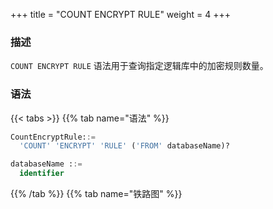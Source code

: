 +++
title = "COUNT ENCRYPT RULE"
weight = 4
+++

### 描述

`COUNT ENCRYPT RULE` 语法用于查询指定逻辑库中的加密规则数量。

### 语法

{{< tabs >}}
{{% tab name="语法" %}}
```sql
CountEncryptRule::=
  'COUNT' 'ENCRYPT' 'RULE' ('FROM' databaseName)?

databaseName ::=
  identifier
```
{{% /tab %}}
{{% tab name="铁路图" %}}
<iframe frameborder="0" name="diagram" id="diagram" width="100%" height="100%"></iframe>
{{% /tab %}}
{{< /tabs >}}

### 补充说明

- 未指定 `databaseName` 时，默认是当前使用的 `DATABASE`。 如果也未使用 `DATABASE` 则会提示 `No database selected`。

### 返回值说明

| 列        | 说明            |
| --------- | ---------------|
| rule_name | 规则类型        |
| database  | 规则所属逻辑库   |
| count     | 规则数量        |


### 示例

- 查询指定逻辑库中的加密规则数量

```sql
COUNT ENCRYPT RULE FROM test1;
```

```sql
mysql> COUNT ENCRYPT RULE FROM test1;
+-----------+----------+-------+
| rule_name | database | count |
+-----------+----------+-------+
| encrypt   | test1    | 2     |
+-----------+----------+-------+
1 row in set (0.01 sec)
```

- 查询当前逻辑库中的加密规则数量

```sql
COUNT ENCRYPT RULE;
```

```sql
mysql> COUNT ENCRYPT RULE;
+-----------+----------+-------+
| rule_name | database | count |
+-----------+----------+-------+
| encrypt   | test1    | 2     |
+-----------+----------+-------+
1 row in set (0.01 sec)
```

### 保留字

`COUNT`、`ENCRYPT`、`RULE`、`FROM`

### 相关链接

- [保留字](/cn/reference/distsql/syntax/reserved-word/)

